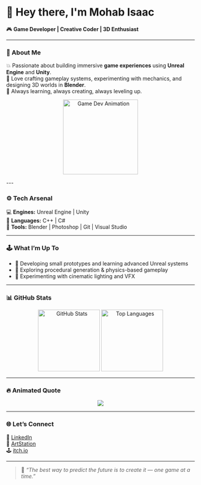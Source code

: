 # 👋 Hey there, I'm **Mohab Isaac**  

🎮 **Game Developer | Creative Coder | 3D Enthusiast**

---

### 🧠 About Me  
💥 Passionate about building immersive **game experiences** using **Unreal Engine** and **Unity**.  
🧩 Love crafting gameplay systems, experimenting with mechanics, and designing 3D worlds in **Blender**.  
🚀 Always learning, always creating, always leveling up.

<p align="center">
  <img src="https://media0.giphy.com/media/v1.Y2lkPTc5MGI3NjExNWN4bW4zdmpiY3g3YWQxZ2gycGJhaXh6NHQwMWt3NDAxZjZjM2Z2bCZlcD12MV9pbnRlcm5hbF9naWZfYnlfaWQmY3Q9Zw/FM54RCOlf6wgLAfJum/giphy.gif" width="200" alt="Game Dev Animation">
</p>
---

### ⚙️ Tech Arsenal  
💻 **Engines:** Unreal Engine | Unity  
🧠 **Languages:** C++ | C#  
🎨 **Tools:** Blender | Photoshop | Git | Visual Studio  

---

### 🕹️ What I’m Up To  
- 🎨 Developing small prototypes and learning advanced Unreal systems  
- 🧩 Exploring procedural generation & physics-based gameplay  
- 🌌 Experimenting with cinematic lighting and VFX  

---

### 📊 GitHub Stats
<p align="center">
  <img src="https://github-readme-stats.vercel.app/api?username=MohabIsaac&show_icons=true&theme=radical" alt="GitHub Stats" height="165"/>
  <img src="https://github-readme-stats.vercel.app/api/top-langs/?username=MohabIsaac&layout=compact&theme=radical" alt="Top Languages" height="165"/>
</p>

---

### 🔥 Animated Quote  
<p align="center">
  <img src="https://readme-typing-svg.herokuapp.com?color=%23F75C7E&center=true&vCenter=true&lines=Creating+Worlds+One+Frame+at+a+Time...;Building+Games+That+Feel+Alive!;Code.+Create.+Play.+Repeat.">
</p>

---

### 🌐 Let’s Connect  
💼 [LinkedIn](https://www.linkedin.com/)  
🎨 [ArtStation](https://www.artstation.com/)  
🕹️ [itch.io](https://itch.io/)  

---

> 🧩 *“The best way to predict the future is to create it — one game at a time.”*
